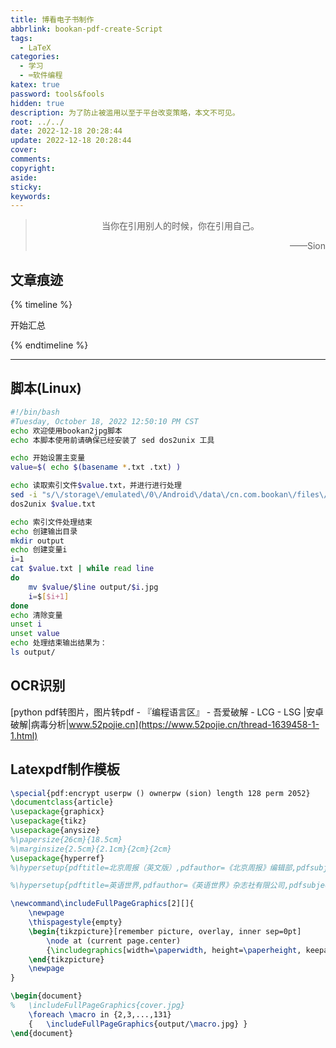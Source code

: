```yaml
---
title: 博看电子书制作
abbrlink: bookan-pdf-create-Script
tags:
  - LaTeX
categories:
  - 学习
  - ⌨️软件编程
katex: true
password: tools&fools
hidden: true
description: 为了防止被滥用以至于平台改变策略，本文不可见。
root: ../../
date: 2022-12-18 20:28:44
update: 2022-12-18 20:28:44
cover:
comments:
copyright:
aside:
sticky:
keywords:
---
```


> <center>当你在引用别人的时候，你在引用自己。</center>
> <p align="right">——Sion</p>
## 文章痕迹
{% timeline %}
<!-- timeline 2022-12-18 20:28:44-->
开始汇总
<!-- endtimeline -->
{% endtimeline %}

-----
## 脚本(Linux)
```bash
#!/bin/bash
#Tuesday, October 18, 2022 12:50:10 PM CST
echo 欢迎使用bookan2jpg脚本
echo 本脚本使用前请确保已经安装了 sed dos2unix 工具

echo 开始设置主变量
value=$( echo $(basename *.txt .txt) )

echo 读取索引文件$value.txt，并进行进行处理
sed -i "s/\/storage\/emulated\/0\/Android\/data\/cn.com.bookan\/files\/bookan\/magazine\/$value\// /g" `grep -rl "/storage/emulated/0/Android/data/cn.com.bookan/files/bookan/magazine/$value/"  ./`
dos2unix $value.txt

echo 索引文件处理结束
echo 创建输出目录
mkdir output
echo 创建变量i
i=1
cat $value.txt | while read line
do
    mv $value/$line output/$i.jpg
    i=$[$i+1]
done
echo 清除变量
unset i
unset value
echo 处理结束输出结果为：
ls output/

```

## OCR识别
[python pdf转图片，图片转pdf - 『编程语言区』 - 吾爱破解 - LCG - LSG |安卓破解|病毒分析|www.52pojie.cn](https://www.52pojie.cn/thread-1639458-1-1.html)

## Latexpdf制作模板
```tex
\special{pdf:encrypt userpw () ownerpw (sion) length 128 perm 2052}
\documentclass{article}
\usepackage{graphicx}
\usepackage{tikz}
\usepackage{anysize}
%\papersize{26cm}{18.5cm}
%\marginsize{2.5cm}{2.1cm}{2cm}{2cm}
\usepackage{hyperref}
%\hypersetup{pdftitle=北京周报（英文版）,pdfauthor=《北京周报》编辑部,pdfsubject={党建之声，党建工作},pdfstartview=FitB}

%\hypersetup{pdftitle=英语世界,pdfauthor=《英语世界》杂志社有限公司,pdfsubject={英语学习，双语，月刊},pdfstartview=FitB}

\newcommand\includeFullPageGraphics[2][]{
	\newpage
	\thispagestyle{empty}
	\begin{tikzpicture}[remember picture, overlay, inner sep=0pt]
		\node at (current page.center) 
		{\includegraphics[width=\paperwidth, height=\paperheight, keepaspectratio=false,#1]{#2}};
	\end{tikzpicture}
	\newpage
}

\begin{document}
%	\includeFullPageGraphics{cover.jpg}
	\foreach \macro in {2,3,...,131}
	{	\includeFullPageGraphics{output/\macro.jpg} }
\end{document}

```